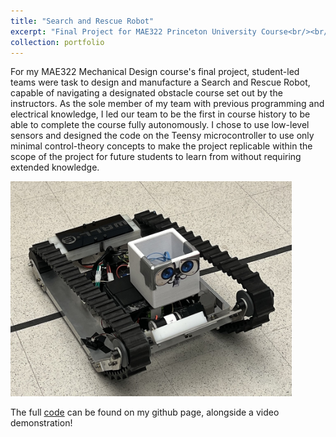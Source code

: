 ```yaml
---
title: "Search and Rescue Robot"
excerpt: "Final Project for MAE322 Princeton University Course<br/><br/><img src='/images/SaRR_WallE.jpg' width='600'>"
collection: portfolio
---
```


For my MAE322 Mechanical Design course's final project, student-led teams were task to design and manufacture a Search and Rescue Robot, capable of navigating a designated obstacle course set out by the instructors. As the sole member of my team with previous programming and electrical knowledge, I led our team to be the first in course history to be able to complete the course fully autonomously. I chose to use low-level sensors and designed the code on the Teensy microcontroller to use only minimal control-theory concepts to make the project replicable within the scope of the project for future students to learn from without requiring extended knowledge.

<img src='/images/SaRR_WallE.jpg' width='450'>

The full [code](https://github.com/jt7347/SaRR_Fryday) can be found on my github page, alongside a video demonstration!
